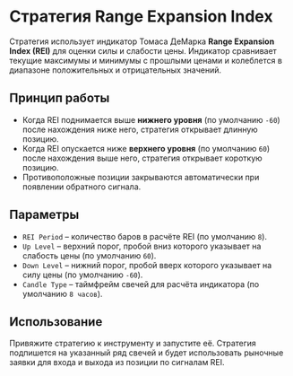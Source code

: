 # Стратегия Range Expansion Index

Стратегия использует индикатор Томаса ДеМарка **Range Expansion Index (REI)** для оценки силы и слабости цены.
Индикатор сравнивает текущие максимумы и минимумы с прошлыми ценами и колеблется в диапазоне положительных и отрицательных значений.

## Принцип работы

- Когда REI поднимается выше **нижнего уровня** (по умолчанию `-60`) после нахождения ниже него, стратегия открывает длинную позицию.
- Когда REI опускается ниже **верхнего уровня** (по умолчанию `60`) после нахождения выше него, стратегия открывает короткую позицию.
- Противоположные позиции закрываются автоматически при появлении обратного сигнала.

## Параметры

- `REI Period` – количество баров в расчёте REI (по умолчанию `8`).
- `Up Level` – верхний порог, пробой вниз которого указывает на слабость цены (по умолчанию `60`).
- `Down Level` – нижний порог, пробой вверх которого указывает на силу цены (по умолчанию `-60`).
- `Candle Type` – таймфрейм свечей для расчёта индикатора (по умолчанию `8 часов`).

## Использование

Привяжите стратегию к инструменту и запустите её. Стратегия подпишется на указанный ряд свечей и будет использовать рыночные заявки для входа и выхода из позиции по сигналам REI.
